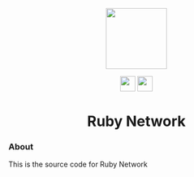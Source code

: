<p align="center">
<img width="120px" src="https://github.com/Ruby-Network/.github/assets/73721704/24ea3ca0-488c-4587-b5ed-b5ae45deb1a9">
<!--The Holidays img width="240px" src="https://github.com/Ruby-Network/.github/assets/73721704/2fb057c4-7a4c-4fdb-8bc8-7aef8d3faaf6" -->
</p>
<p align="center">
<a href="https://discord.gg/bXJCZJZcJe"><img height="30px" src="https://img.shields.io/badge/Discord-7289DA?style=for-the-badge&logo=discord&logoColor=white"><img></a>
<a href="https://reddit.com/r/rubynetwork"><img height="30px" src="https://img.shields.io/badge/Reddit-FF4500?style=for-the-badge&logo=reddit&logoColor=white"><img></a>
</p>

<h1 align="center">Ruby Network</h1>

### About

This is the source code for Ruby Network
